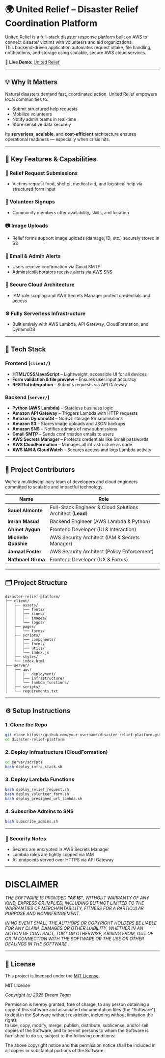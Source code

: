 # 🌍 United Relief – Disaster Relief Coordination Platform

United Relief is a full-stack disaster response platform built on AWS to connect disaster victims with volunteers and aid organizations.  
This backend-driven application automates request intake, file handling, notifications, and storage using scalable, secure AWS cloud services.

🔗 **Live Demo:** [United Relief](https://unitedrelief.vercel.app/)

---

## 💡 Why It Matters

Natural disasters demand fast, coordinated action. United Relief empowers local communities to:

- Submit structured help requests
- Mobilize volunteers
- Notify admin teams in real-time
- Store sensitive data securely

Its **serverless**, **scalable**, and **cost-efficient** architecture ensures operational readiness — especially when crisis hits.

---

## 🚀 Key Features & Capabilities

### 📝 Relief Request Submissions
- Victims request food, shelter, medical aid, and logistical help via structured form input

### 🤝 Volunteer Signups
- Community members offer availability, skills, and location

### 📷 Image Uploads
- Relief forms support image uploads (damage, ID, etc.) securely stored in S3

### 📧 Email & Admin Alerts
- Users receive confirmation via Gmail SMTP
- Admins/collaborators receive alerts via AWS SNS

### 🔐 Secure Cloud Architecture
- IAM role scoping and AWS Secrets Manager protect credentials and access

### ⚙️ Fully Serverless Infrastructure
- Built entirely with AWS Lambda, API Gateway, CloudFormation, and DynamoDB

---

## 🧱 Tech Stack

### Frontend (`client/`)
- **HTML/CSS/JavaScript** – Lightweight, accessible UI for all devices
- **Form validation & file preview** – Ensures user input accuracy
- **RESTful integration** – Submits requests via API Gateway

### Backend (`server/`)
- **Python (AWS Lambda)** – Stateless business logic
- **Amazon API Gateway** – Triggers Lambda with HTTP requests
- **Amazon DynamoDB** – NoSQL storage for submissions
- **Amazon S3** – Stores image uploads and JSON backups
- **Amazon SNS** – Notifies admins of new submissions
- **Gmail SMTP** – Sends confirmation emails to users
- **AWS Secrets Manager** – Protects credentials like Gmail passwords
- **AWS CloudFormation** – Manages all infrastructure as code
- **AWS IAM & CloudWatch** – Secures access and logs Lambda activity

---

## 👥 Project Contributors

We’re a multidisciplinary team of developers and cloud engineers committed to scalable and impactful technology.

| Name | Role                                                       |
|------|------------------------------------------------------------|
| **Sauel Almonte** | Full-Stack Engineer & Cloud Solutions Architect (**Lead**) |
| **Imran Masud** | Backend Engineer (AWS Lambda & Python)                     |
| **Ahmet Aygun** | Frontend Developer (UI & Interaction)                      |
| **Michelle Quashie** | AWS Security Architect (IAM & Secrets Manager)             |
| **Jamaal Foster** | AWS Security Architect (Policy Enforcement)                |
| **Nathnael Girma** | Frontend Developer (UX & Forms)                            |

---

## 🗂 Project Structure
```plaintext
disaster-relief-platform/
├── client/
│   ├── assets/
│   │   ├── fonts/
│   │   ├── icons/
│   │   ├── images/
│   │   └── logos/
│   ├── pages/
│   │   └── forms/
│   ├── scripts/
│   │   ├── components/
│   │   ├── forms/
│   │   ├── utils/
│   │   └── index.js
│   ├── styles/
│   └── index.html
├── server/
│   ├── aws/
│   │   ├── deployment/
│   │   ├── infrastructure/
│   │   └── lambda_functions/
│   ├── scripts/
│   └── requirements.txt
```

---

## ⚙️ Setup Instructions

### 1. Clone the Repo

```bash
git clone https://github.com/your-username/disaster-relief-platform.git
cd disaster-relief-platform
```

### 2. Deploy Infrastructure (CloudFormation)

```bash
cd server/scripts
bash deploy_infra_stack.sh
```

### 3. Deploy Lambda Functions
```bash
bash deploy_relief_request.sh
bash deploy_volunteer_form.sh
bash deploy_presigned_url_lambda.sh
```

### 4. Subscribe Admins to SNS
```bash
bash subscribe_admins.sh
```

---

### 🔐 Security Notes
- Secrets are encrypted in AWS Secrets Manager
- Lambda roles are tightly scoped via IAM
- All endpoints served over HTTPS via API Gateway

---
# DISCLAIMER

*THE SOFTWARE IS PROVIDED **"AS IS"**, WITHOUT WARRANTY OF ANY KIND, EXPRESS OR IMPLIED, INCLUDING BUT NOT LIMITED TO THE WARRANTIES OF MERCHANTABILITY, FITNESS FOR A PARTICULAR PURPOSE AND NONINFRINGEMENT*.

*IN NO EVENT SHALL THE AUTHORS OR COPYRIGHT HOLDERS BE LIABLE FOR ANY CLAIM, DAMAGES OR OTHER LIABILITY, WHETHER IN AN ACTION OF CONTRACT, TORT OR OTHERWISE, ARISING FROM, OUT OF OR IN CONNECTION WITH THE SOFTWARE OR THE USE OR OTHER DEALINGS IN THE SOFTWARE* .

---

## 📄 License

This project is licensed under the [MIT License](LICENSE).

MIT License

*Copyright (c) 2025 Dream Team*

Permission is hereby granted, free of charge, to any person obtaining a copy
of this software and associated documentation files (the "Software"), to deal
in the Software without restriction, including without limitation the rights  
to use, copy, modify, merge, publish, distribute, sublicense, and/or sell     
copies of the Software, and to permit persons to whom the Software is         
furnished to do so, subject to the following conditions:

The above copyright notice and this permission notice shall be included in all
copies or substantial portions of the Software.
